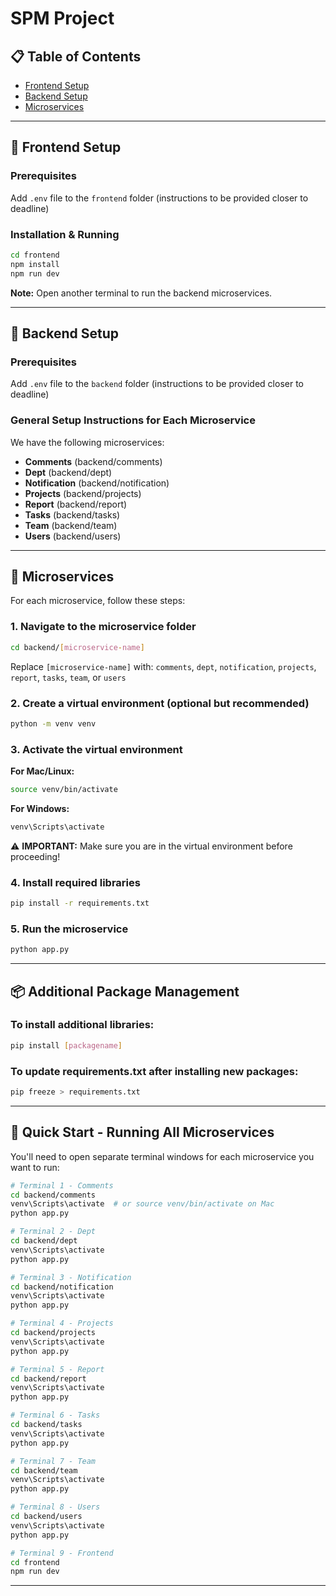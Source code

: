 # SPM Project

## 📋 Table of Contents
- [Frontend Setup](#frontend-setup)
- [Backend Setup](#backend-setup)
- [Microservices](#microservices)

---

## 🎨 Frontend Setup

### Prerequisites
Add `.env` file to the `frontend` folder (instructions to be provided closer to deadline)

### Installation & Running
```bash
cd frontend
npm install
npm run dev
```

**Note:** Open another terminal to run the backend microservices.

---

## 🔧 Backend Setup

### Prerequisites
Add `.env` file to the `backend` folder (instructions to be provided closer to deadline)

### General Setup Instructions for Each Microservice

We have the following microservices:
- **Comments** (backend/comments)
- **Dept** (backend/dept)
- **Notification** (backend/notification)
- **Projects** (backend/projects)
- **Report** (backend/report)
- **Tasks** (backend/tasks)
- **Team** (backend/team)
- **Users** (backend/users)

---

## 🚀 Microservices

For each microservice, follow these steps:

### 1. Navigate to the microservice folder
```bash
cd backend/[microservice-name]
```
Replace `[microservice-name]` with: `comments`, `dept`, `notification`, `projects`, `report`, `tasks`, `team`, or `users`

### 2. Create a virtual environment (optional but recommended)
```bash
python -m venv venv
```

### 3. Activate the virtual environment

**For Mac/Linux:**
```bash
source venv/bin/activate
```

**For Windows:**
```bash
venv\Scripts\activate
```

⚠️ **IMPORTANT:** Make sure you are in the virtual environment before proceeding!

### 4. Install required libraries
```bash
pip install -r requirements.txt
```

### 5. Run the microservice
```bash
python app.py
```

---

## 📦 Additional Package Management

### To install additional libraries:
```bash
pip install [packagename]
```

### To update requirements.txt after installing new packages:
```bash
pip freeze > requirements.txt
```

---

## 🔄 Quick Start - Running All Microservices

You'll need to open separate terminal windows for each microservice you want to run:

```bash
# Terminal 1 - Comments
cd backend/comments
venv\Scripts\activate  # or source venv/bin/activate on Mac
python app.py

# Terminal 2 - Dept
cd backend/dept
venv\Scripts\activate
python app.py

# Terminal 3 - Notification
cd backend/notification
venv\Scripts\activate
python app.py

# Terminal 4 - Projects
cd backend/projects
venv\Scripts\activate
python app.py

# Terminal 5 - Report
cd backend/report
venv\Scripts\activate
python app.py

# Terminal 6 - Tasks
cd backend/tasks
venv\Scripts\activate
python app.py

# Terminal 7 - Team
cd backend/team
venv\Scripts\activate
python app.py

# Terminal 8 - Users
cd backend/users
venv\Scripts\activate
python app.py

# Terminal 9 - Frontend
cd frontend
npm run dev
```

---

